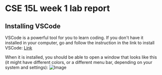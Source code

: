 # CSE 15L week 1 lab report

## Installing VSCode
VSCode is a powerful tool for you to learn coding. If you don't have it installed in your computer, go and follow the instruction in the link to install VSCode:
[Link](https://code.visualstudio.com/)

When it is installed, you should be able to open a window that looks like this (it might have different colors, or a different menu bar, depending on your system and settings):
![Image](/Users/christymin/Desktop/CSE%2015L/截屏2022-09-30%20上午11.10.13.png)
